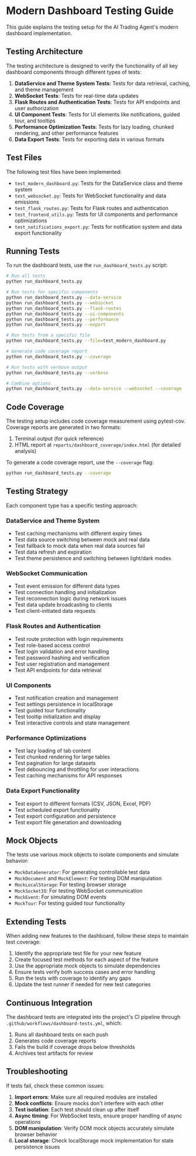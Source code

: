 # Modern Dashboard Testing Guide

This guide explains the testing setup for the AI Trading Agent's modern dashboard implementation.

## Testing Architecture

The testing architecture is designed to verify the functionality of all key dashboard components through different types of tests:

1. **DataService and Theme System Tests**: Tests for data retrieval, caching, and theme management
2. **WebSocket Tests**: Tests for real-time data updates
3. **Flask Routes and Authentication Tests**: Tests for API endpoints and user authorization
4. **UI Component Tests**: Tests for UI elements like notifications, guided tour, and tooltips
5. **Performance Optimization Tests**: Tests for lazy loading, chunked rendering, and other performance features
6. **Data Export Tests**: Tests for exporting data in various formats

## Test Files

The following test files have been implemented:

- `test_modern_dashboard.py`: Tests for the DataService class and theme system
- `test_websocket.py`: Tests for WebSocket functionality and data emissions
- `test_flask_routes.py`: Tests for Flask routes and authentication
- `test_frontend_utils.py`: Tests for UI components and performance optimizations
- `test_notifications_export.py`: Tests for notification system and data export functionality

## Running Tests

To run the dashboard tests, use the `run_dashboard_tests.py` script:

```bash
# Run all tests
python run_dashboard_tests.py

# Run tests for specific components
python run_dashboard_tests.py --data-service
python run_dashboard_tests.py --websocket
python run_dashboard_tests.py --flask-routes
python run_dashboard_tests.py --ui-components
python run_dashboard_tests.py --performance
python run_dashboard_tests.py --export

# Run tests from a specific file
python run_dashboard_tests.py --file=test_modern_dashboard.py

# Generate code coverage report
python run_dashboard_tests.py --coverage

# Run tests with verbose output
python run_dashboard_tests.py --verbose

# Combine options
python run_dashboard_tests.py --data-service --websocket --coverage
```

## Code Coverage

The testing setup includes code coverage measurement using pytest-cov. Coverage reports are generated in two formats:

1. Terminal output (for quick reference)
2. HTML report at `reports/dashboard_coverage/index.html` (for detailed analysis)

To generate a code coverage report, use the `--coverage` flag:

```bash
python run_dashboard_tests.py --coverage
```

## Testing Strategy

Each component type has a specific testing approach:

### DataService and Theme System

- Test caching mechanisms with different expiry times
- Test data source switching between mock and real data
- Test fallback to mock data when real data sources fail
- Test data refresh and expiration
- Test theme persistence and switching between light/dark modes

### WebSocket Communication

- Test event emission for different data types
- Test connection handling and initialization
- Test reconnection logic during network issues
- Test data update broadcasting to clients
- Test client-initiated data requests

### Flask Routes and Authentication

- Test route protection with login requirements
- Test role-based access control
- Test login validation and error handling
- Test password hashing and verification
- Test user registration and management
- Test API endpoints for data retrieval

### UI Components

- Test notification creation and management
- Test settings persistence in localStorage
- Test guided tour functionality
- Test tooltip initialization and display
- Test interactive controls and state management

### Performance Optimizations

- Test lazy loading of tab content
- Test chunked rendering for large tables
- Test pagination for large datasets
- Test debouncing and throttling for user interactions
- Test caching mechanisms for API responses

### Data Export Functionality

- Test export to different formats (CSV, JSON, Excel, PDF)
- Test scheduled export functionality
- Test export configuration and persistence
- Test export file generation and downloading

## Mock Objects

The tests use various mock objects to isolate components and simulate behavior:

- `MockDataGenerator`: For generating controllable test data
- `MockDocument` and `MockElement`: For testing DOM manipulation
- `MockLocalStorage`: For testing browser storage
- `MockSocketIO`: For testing WebSocket communication
- `MockEvent`: For simulating DOM events
- `MockTour`: For testing guided tour functionality

## Extending Tests

When adding new features to the dashboard, follow these steps to maintain test coverage:

1. Identify the appropriate test file for your new feature
2. Create focused test methods for each aspect of the feature
3. Use the appropriate mock objects to simulate dependencies
4. Ensure tests verify both success cases and error handling
5. Run the tests with coverage to identify any gaps
6. Update the test runner if needed for new test categories

## Continuous Integration

The dashboard tests are integrated into the project's CI pipeline through `.github/workflows/dashboard-tests.yml`, which:

1. Runs all dashboard tests on each push
2. Generates code coverage reports
3. Fails the build if coverage drops below thresholds
4. Archives test artifacts for review

## Troubleshooting

If tests fail, check these common issues:

1. **Import errors**: Make sure all required modules are installed
2. **Mock conflicts**: Ensure mocks don't interfere with each other
3. **Test isolation**: Each test should clean up after itself
4. **Async timing**: For WebSocket tests, ensure proper handling of async operations
5. **DOM manipulation**: Verify DOM mock objects accurately simulate browser behavior
6. **Local storage**: Check localStorage mock implementation for state persistence issues